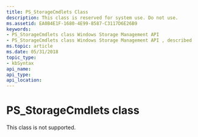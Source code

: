 ```yaml
---
title: PS_StorageCmdlets Class
description: This class is reserved for system use. Do not use.
ms.assetid: EA0B4E1F-1680-4E99-8587-C3117D6E26B9
keywords:
- PS_StorageCmdlets class Windows Storage Management API
- PS_StorageCmdlets class Windows Storage Management API , described
ms.topic: article
ms.date: 05/31/2018
topic_type: 
- kbSyntax
api_name: 
api_type: 
api_location: 
---
```


# PS\_StorageCmdlets class

This class is not supported.

 

 




